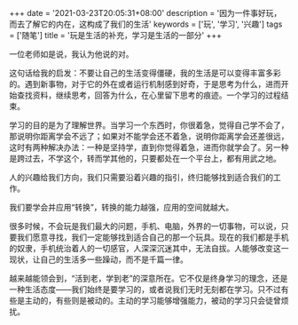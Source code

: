+++
date = '2021-03-23T20:05:31+08:00'
description = '因为一件事好玩，而去了解它的内在，这构成了我们的生活'
keywords = ['玩', '学习', '兴趣']
tags = ['随笔']
title = '玩是生活的补充，学习是生活的一部分'
+++

一位老师如是说，我认为他说的对。

这句话给我的启发：不要让自己的生活变得僵硬，我的生活是可以变得丰富多彩的。遇到新事物，对于它的外在或者运行机制感到好奇，于是思考为什么，进而开始查找资料，继续思考，回答为什么，在心里留下思考的痕迹。一个学习的过程结束。

学习的目的是为了理解世界。当学习一个东西时，你很着急，觉得自己学不会了，那说明你距离学会不远了；如果对不能学会还不着急，说明你距离学会还差很远，这时有两种解决办法：一种是坚持学，直到你觉得着急，进而你就学会了。另一种是跨过去，不学这个，转而学其他的，只要都处在一个平台上，都有用武之地。

人的兴趣给我们方向，我们只需要沿着兴趣的指引，终归能够找到适合我们的工作。

我们要学会并应用“转换”，转换的能力越强，应用的空间就越大。

很多时候，不会玩是我们最大的问题，手机、电脑，外界的一切事物，可以说，只要我们愿意寻找，我们一定能够找到适合自己的那一个玩具。现在的我们都是手机的奴隶，手机统治着人的一切感官，人深深沉迷其中，无法自拔。人能够改变这一现状，让自己的生活多一些躁动，而不是千篇一律。

越来越能领会到，“活到老，学到老”的深意所在。它不仅是终身学习的理念，还是一种生活态度——我们始终是要学习的，或者说我们无时无刻都在学习。只不过有些是主动的，有些则是被动的。主动的学习能够增强能力，被动的学习只会徒曾烦扰。
